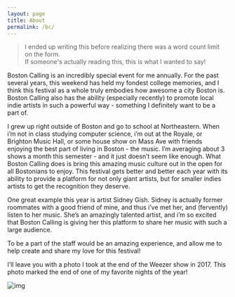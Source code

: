 ```yaml
---
layout: page
title: About
permalink: /bc/
---
```


> I ended up writing this before realizing there was a word count limit on the form.  
> If someone's actually reading this, this is what I wanted to say!

Boston Calling is an incredibly special event for me annually. For the past several years, this weekend has held  my fondest college memories, and I think this festival as a whole truly embodies how awesome a city Boston is.  Boston Calling also has the ability (especially recently) to promote local indie artists in such a powerful way - something I definitely want to be a part of.

I grew up right outside of Boston and go to school at Northeastern.   When i’m not in class studying computer science, i’m out at the Royale, or Brighton Music Hall, or some house show on Mass Ave with friends enjoying the best part of living in Boston - the music.  I’m averaging about 3  shows a month this semester - and it just doesn’t seem like enough. What Boston Calling does is bring this amazing music culture out in the open for all Bostonians to enjoy. This festival gets better and better each year with its ability to provide a platform for not only giant artists, but for smaller indies artists to get the recognition they deserve.

One great example this year is artist Sidney Gish.  Sidney is actually former roommates with a good friend of mine, and thus i’ve met her, and (fervently) listen to her music. She’s an amazingly talented artist, and i’m so excited that Boston Calling is giving her this platform to share her music with such a large audience.

To be a part of the staff would be an amazing experience, and allow me to help create and share my love for this festival!

I’ll leave you with a photo I took at the end of the Weezer show in 2017.  This photo marked the end of one of my favorite nights of the year!

![img](https://scontent-atl3-1.cdninstagram.com/vp/f6a50c02bb03ce159dbca7f8d5528b87/5CDD11DB/t51.2885-15/e35/18646155_1920888888193392_49155127608606720_n.jpg?_nc_ht=scontent-atl3-1.cdninstagram.com)
